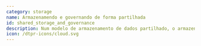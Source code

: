 ```yaml
---
category: storage
name: Armazenamendo e governando de forma partilhada
id: shared_storage_and_governance
description: Num modelo de armazenamento de dados partilhado, o armazenamento de dados é partilhado entre várias partes e, uma vez que a infraestrutura é partilhada, torna-se possível aplicar a governação em torno da retenção, acesso e destruição dos dados através de políticas incorporadas na estrutura dos próprios dados.
icon: /dtpr-icons/cloud.svg
---
```

